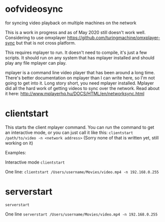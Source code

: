 # oofvideosync
for syncing video playback on multiple machines on the network

This is a work in progress and as of May 2020 still doesn't work well. Considering to use omxplayer https://github.com/turingmachine/omxplayer-sync but that is not cross platform.

This requires mplayer to run. It doesn't need to compile, it's just a few scripts.
It should run on any system that has mplayer installed and should play any file mplayer can play.

mplayer is a command line video player that has been around a long time. There's better documentation on mplayer than I can write here, so I'm not going to get into it. Long story short, you need mplayer installed. Mplayer did all the hard work of getting videos to sync over the network. Read about it here: http://www.mplayerhq.hu/DOCS/HTML/en/networksync.html


# clientstart

This starts the client mplayer command. You can run the command to get an interactive mode, or you can just call it like this:
`clientstart /path/to/video -n <network address>`
(Sorry none of that is written yet, still working on it)

Examples:

Interactive mode
`clientstart`

One line:
`clientstart /Users/username/Movies/video.mp4 -n 192.168.0.255`

# serverstart
`serverstart`

One line
`serverstart /Users/username/Movies/video.mp4 -n 192.168.0.255`
